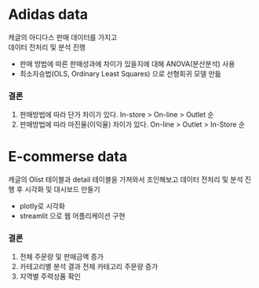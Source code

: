 # Adidas data
캐글의 아디다스 판매 데이터를 가지고  
데이터 전처리 및 분석 진행
- 판매 방법에 따른 판매성과에 차이가 있을지에 대해 ANOVA(분산분석) 사용
- 최소자승법(OLS, Ordinary Least Squares) 으로 선형회귀 모델 만듦
### 결론
1. 판매방법에 따라 단가 차이가 있다. In-store > On-line > Outlet 순
2. 판매방법에 따라 마진율(이익율) 차이가 있다. On-line > Outlet > In-Store 순

   
# E-commerse data
캐글의 Olist 테이블과 detail 테이블을 가져와서 조인해보고
데이터 전처리 및 분석 진행 후 시각화 및 대시보드 만들기
- plotly로 시각화
- streamlit 으로 웹 어플리케이션 구현
### 결론
1. 전체 주문량 및 판매금액 증가
2. 카테고리별 분석 결과 전체 카테고리 주문량 증가
3. 지역별 주력상품 확인
